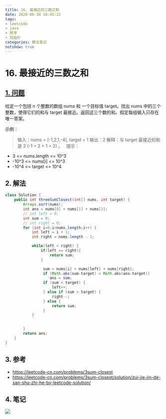 ```yaml
---
title: 16. 最接近的三数之和
date: 2020-06-30 10:45:22
tags:
- leetcode
- java
- 排序
- 双指针
categories: 算法笔记
notshow: true
---
```

# 16. 最接近的三数之和
## [1. 问题](https://leetcode-cn.com/problems/3sum-closest/)
给定一个包括 n 个整数的数组 nums 和 一个目标值 target。找出 nums 中的三个整数，使得它们的和与 target 最接近。返回这三个数的和。假定每组输入只存在唯一答案。

示例：
>输入：nums = [-1,2,1,-4], target = 1
输出：2
解释：与 target 最接近的和是 2 (-1 + 2 + 1 = 2) 。
 
提示：
- 3 <= nums.length <= 10^3
- -10^3 <= nums[i] <= 10^3
- -10^4 <= target <= 10^4
<!--more-->

## 2. 解法
```java
class Solution {
    public int threeSumClosest(int[] nums, int target) {
        Arrays.sort(nums);
        int ans = nums[0] + nums[1] + nums[2];
        // int left = 0;
        int sum = 0;
        // int right = 0;
        for (int i=0;i<nums.length;i++) {
            int left = i + 1;
            int right = nums.length - 1;

            while(left < right) {
                if(left == right){
                    return sum;
                }

                 sum = nums[i] + nums[left] + nums[right];
                 if (Math.abs(sum-target) < Math.abs(ans-target))
                    ans = sum;
                 if (sum < target) {
                     left++;
                 } else if (sum > target) {
                     right--;
                 } else {
                     return sum;
                 }
            }
            

        }
        return ans;
    }
}
```

## 3. 参考
- https://leetcode-cn.com/problems/3sum-closest
- https://leetcode-cn.com/problems/3sum-closest/solution/zui-jie-jin-de-san-shu-zhi-he-by-leetcode-solution/

## 4. 笔记
![](https://777blog.oss-cn-shanghai.aliyuncs.com/blog%20pic/leetcode16.jpg)